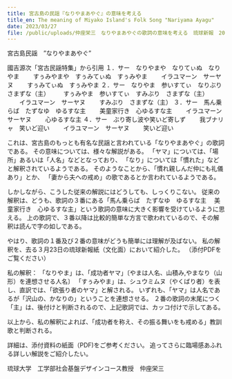 ```yaml
---
title: 宮古島の民謡『なりやまあやぐ』の意味を考える
title_en: The meaning of Miyako Island's Folk Song "Nariyama Ayagu"
date: 2023/03/27
file: /public/uploads/仲座栄三　なりやまあやぐの歌詞の意味を考える　琉球新報　202303023-c2023032300000000600.pdf
---
```

宮古島民謡　”なりやまあやぐ”

國吉源次「宮古民謡特集」から引用 
１．サー　なりやまや　なりてぃぬ　なりやま
　　すぅみやまや　すぅみてぃぬ　すぅみやま
　　イラユマーン　サーヤヌ
　　すぅみてぃぬ　すぅみやま
２．サー　なりやま　参いすてぃ　なりぶり　さまずな（主）
　　すぅみやま　参いすてぃ　すみぶり　さまずな（主）
　　イラユマーン　サーヤヌ
　　すみぶり　さまずな（主）
３．サー　馬ん乗らば　たずなゆ　ゆるすな主
　　美童家行き　心ゆるすな主
　　イラユマーン　サーヤヌ
　　心ゆるすな主
４．サー　ぶり寄し波や笑いど寄しず
　　我ブナリャ　笑いど迎い
　　イラユマーン　サーヤヌ
　　笑いど迎い

これは、宮古島のもっとも有名な民謡と言われている「なりやまあやぐ」の歌詞である。
その意味については、様々な解説がある。
「ヤマ」については、「場所」あるいは「人名」などとなっており、
「なり」については「慣れた」などと解釈されているようである。
そのようなことから、「慣れ親しんだ仲にも礼儀あり」とか、
「妻から夫への戒め」の歌であるとか言われているようである。

しかしながら、こうした従来の解説にはどうしても、しっくりこない。
従来の解釈は、どうも、歌詞の３番にある「馬ん乗らば　たずなゆ　ゆるすな主
　美童家行き　心ゆるすな主」という歌詞の意味に大きく影響を受けているように思える。
上の歌詞で、３番以降は比較的簡単な方言で歌われているので、その解釈は読んで字の如しである。

やはり、歌詞の１番及び２番の意味がどうも簡単には理解が及ばない。
私の解釈を、去る３月23日の琉球新報紙（文化面）において紹介した。
（添付PDFをご覧ください）

私の解釈：
「なりやま」は、「成功者ヤマ」〔やまは人名、山積み,やまなり（山形）を連想させる人名〕
「すぅみやま」は、シュウミムヌ（やくばり者）を表し、直訳では、「欲張り者のヤマ」と解される。
いずれも、「ヤマ」は人名であるが「沢山の、かなりの」ということを連想させる。
２番の歌詞の末尾につく「主」は、後付けと判断されるので、上記歌詞では、カッコ付けで示してある。

以上から、私の解釈によれば、「成功者を称え、その振る舞いをも戒める」教訓歌と判断される。

詳細は、添付資料の紙面（PDF)をご参考ください。
追ってさらに臨場感あふれる詳しい解説をご紹介したい。

琉球大学　工学部社会基盤デザインコース教授　仲座栄三